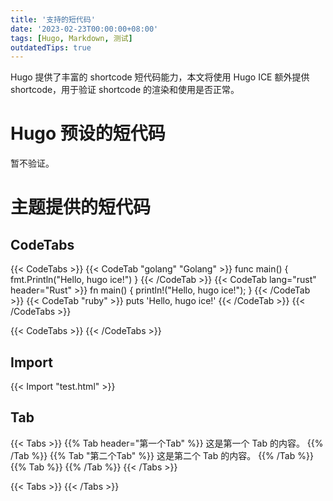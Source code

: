```yaml
---
title: '支持的短代码'
date: '2023-02-23T00:00:00+08:00'
tags: [Hugo, Markdown, 测试]
outdatedTips: true
---
```


Hugo 提供了丰富的 shortcode 短代码能力，本文将使用 Hugo ICE 额外提供 shortcode，用于验证 shortcode 的渲染和使用是否正常。

<!--more-->

# Hugo 预设的短代码

暂不验证。

# 主题提供的短代码

## CodeTabs

{{< CodeTabs >}}
{{< CodeTab "golang" "Golang" >}}
func main() {
    fmt.Println("Hello, hugo ice!")
}
{{< /CodeTab >}}
{{< CodeTab lang="rust" header="Rust" >}}
fn main() {
    println!("Hello, hugo ice!");
}
{{< /CodeTab >}}
{{< CodeTab "ruby" >}}
puts 'Hello, hugo ice!'
{{< /CodeTab >}}
{{< /CodeTabs >}}

{{< CodeTabs >}}
{{< /CodeTabs >}}

## Import

{{< Import "test.html" >}}

## Tab

{{< Tabs >}}
{{% Tab header="第一个Tab" %}}
这是第一个 Tab 的内容。
{{% /Tab %}}
{{% Tab "第二个Tab" %}}
这是第二个 Tab 的内容。
{{% /Tab %}}
{{% Tab %}}
{{% /Tab %}}
{{< /Tabs >}}

{{< Tabs >}}
{{< /Tabs >}}
